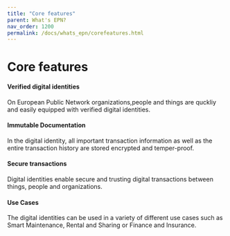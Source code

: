 ```yaml
---
title: "Core features"
parent: What's EPN?
nav_order: 1200
permalink: /docs/whats_epn/corefeatures.html
---
```


# Core features


#### Verified digital identities
On European Public Network organizations,people and things are quckliy and easily equipped with verified digital identities.


#### Immutable Documentation
In the digital identity, all important transaction information as well as the entire transaction history are stored encrypted and temper-proof.


#### Secure transactions
Digital identities enable secure and trusting digital transactions between things, people and organizations.


#### Use Cases
The digital identities can be used in a variety of different use cases such as Smart Maintenance, Rental and Sharing or Finance and Insurance.

